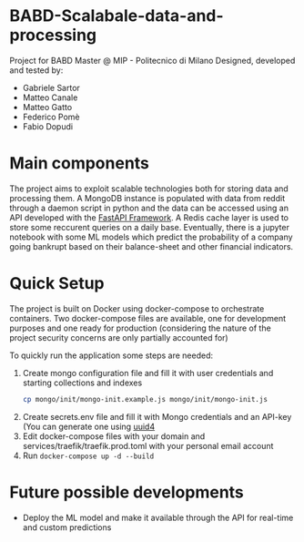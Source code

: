 # BABD-Scalabale-data-and-processing
 Project for BABD Master @ MIP - Politecnico di Milano
 Designed, developed and tested by:
 * Gabriele Sartor
 * Matteo Canale
 * Matteo Gatto
 * Federico Pomè
 * Fabio Dopudi

# Main components
 The project aims to exploit scalable technologies both for storing data and processing them.
 A MongoDB instance is populated with data from reddit through a daemon script in python and the data can be accessed using an API developed with the [FastAPI Framework](https://fastapi.tiangolo.com/).
 A Redis cache layer is used to store some reccurent queries on a daily base.
 Eventually, there is a jupyter notebook with some ML models which predict the probability of a company going bankrupt based on their balance-sheet and other financial indicators.

# Quick Setup
 The project is built on Docker using docker-compose to orchestrate containers. Two docker-compose files are available, one for development purposes and one ready for production (considering the nature of the project security concerns are only partially accounted for)

 To quickly run the application some steps are needed:
 1. Create mongo configuration file and fill it with user credentials and starting collections and indexes
    ```bash
    cp mongo/init/mongo-init.example.js mongo/init/mongo-init.js
    ```
 2. Create secrets.env file and fill it with Mongo credentials and an API-key (You can generate one using [uuid4](https://www.uuidgenerator.net/)
 3. Edit docker-compose files with your domain and services/traefik/traefik.prod.toml with your personal email account
 4. Run `docker-compose up -d --build`

# Future possible developments
 * Deploy the ML model and make it available through the API for real-time and custom predictions
 
